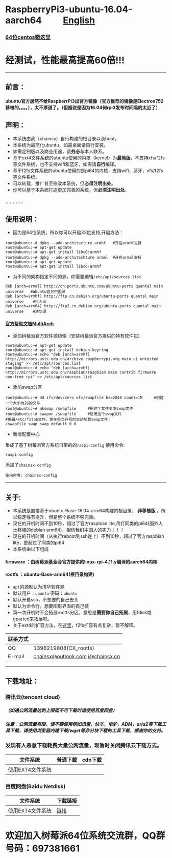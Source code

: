 # RaspberryPi3-ubuntu-16.04-aarch64          [English](https://github.com/chainsx/ubuntu64-rpi/blob/ubuntu-16.04-arm64/README-EN.md)
### [64位centos戳这里](https://github.com/chainsx/centos64-rpi)
# 经测试，性能最高提高60倍!!!

****************

## 前言：
#### ubuntu官方居然不给RaspberrPi3出官方镜像（官方推荐的镜像是Electron752移植的。。。。），太不厚道了。（但据说是因为16.04何rpi3发布时间隔的太近了）

## 声明：
* 本系统由我（chainsx）自行构建的根目录以及boot。
* 本系统为最简化ubuntu，如需桌面请自行安装。
* 如需定制版以及商业用途，请**务必**与本人联系。
* 基于ext4文件系统的ubuntu使用的内核（kernel）为**最简版**，不支持xfs/f2fs等文件系统，也不支持wifi和蓝牙，如需请**自行**编译。
* 基于f2fs文件系统的ubuntu使用的是pi64的内核，支持wifi，蓝牙，xfs/f2fs等文件系统。
* 可以转载，推广甚至修改本系统，但**必须注明出处**。
* 你可以基于本系统打造更加完善的系统，但**必须注明出处**。
#### …………

## 使用说明：

* 因为是64位系统，所以你可以开启32位支持,开启方法：

```
root@ubuntu:~# dpkg --add-architecture armhf   #开启armhf支持
root@ubuntu:~# apt-get update
root@ubuntu:~# apt-get install libc6:armhf
root@ubuntu:~# dpkg --add-architechture armel  #开启armel支持
root@ubuntu:~# apt-get update
root@ubuntu:~# apt-get install libc6-armhf
```

* 为不同的架构指定不同的源，你需要编辑`/etc/apt/sources.list`

```
deb [arch=armel] http://cn.ports.ubuntu.com/ubuntu-ports quantal main universe   #ubuntu官方中国源
deb [arch=armhf] http://ftp.cn.debian.org/ubuntu-ports quantal main universe    #科大源
deb [arch=arm64] http://ftp2.cn.debian.org/ubuntu-ports quantal main universe    #清华源
```

#### [官方帮助文档MultiArch](https://wiki.debian.org/Multiarch/HOWTO)

* 添加树莓派官方软件源镜像（安装树莓派官方提供的特有软件包）

```
root@ubuntu:~# apt-get update
root@ubuntu:~# apt-get install debian-keyring
root@ubuntu:~# echo "deb [arch=armhf] http://mirrors.ustc.edu.cn/archive.raspberrypi.org main ui untested staging" >> /etc/apt/sources.list
root@ubuntu:~# echo "deb [arch=armhf] http://mirrors.ustc.edu.cn/raspbian/raspbian main contrib firmware non-free rpi" >> /etc/apt/sources.list
```

* 添加swap分区

```
root@ubuntu:~# dd if=/dev/zero of=/swapfile bs=2048 count=1M     #创建一个大小为2G的文件
root@ubuntu:~# mkswap /swapfile     #把这个文件变成swap文件
root@ubuntu:~# swapon /swapfile     #启用这个swap文件
#编辑/etc/fstab文件，使在每次开机时自动加载swap文件：
/swapfile swap swap default 0 0
```

* 新增配置中心

集成了基于树莓派官方系统自带的的`raspi-config`
使用命令: 
```
raspi-config
```

添加了`chainsx-config`
```
使用命令: chainsx-config
```
********

## 关于:

* 本系统是直接基于ubuntu-Base-16.04-arm64构建的根目录， **非移植版** ，所以稳定性有提升，但是整个系统不够完善。
* 现在的开机时间不到10秒，超过了官方raspbian lite,吊打同类的pi64(国外人士移植的debian arm64)，相信我们中国人的实力！！！
* 现在的开机时间（从执行reboot到ssh连上）不到10秒，超过了官方raspbian lite，更超过了同类的pi64
* 本系统由以下组成
#### **firmware** ：由树莓派基金会官方提供的linux-rpi-4.11.y编译的aarch64内核
#### **rootfs** ：ubuntu-Base-arm64(根目录构建)
* `apt`的源默认为清华软件源
* 默认用户：`ubuntu`      密码：`ubuntu`
* 默认开启ssh，不想要的自己去关
* 默认为命令行，想要图形界面的自己装
* 第一次开机时不会拓展rootfs分区，意思是**需要你自己拓展**，用fdisk或gparted来拓展吧。
* 关于ext4的扩容方法，在[这里](https://github.com/chainsx/ubuntu64-rpi/blob/ubuntu-17.04-arm64/Documentation/expand-file-system.md)，f2fs扩容有点复杂，暂不解释。


|  联系方式   |           |
|-----------|------------|
|QQ|1396219808(CX_rootfs)|
|E-mail|chainsx@outlook.com i@chainsx.cn|

**********************

## 下载地址：

### 腾讯云(tencent cloud)
##### （如遇公网流量达到上限而不可下载时请使用百度网盘）
##### 注意：公网流量有限，请不要使用例如迅雷，快车，电驴，ADM，aria2等下载工具下载，请使用浏览器内建下载/wget等非分块下载的工具下载，感谢你的支持。
### 发现有人恶意下载耗费大量公网流量，现暂时关闭腾讯云下载方式。

|文件系统 | 普通下载 |cdn下载 |
|-----|------|---------|
|使用EXT4文件系统|  |  |

### 百度网盘(Baidu Netdisk)

|文件系统 | 下载链接 |
|--------|--------|
|使用EXT4文件系统| [链接](https://pan.baidu.com/s/1cYMkYa) |

# 欢迎加入树莓派64位系统交流群，QQ群号码：697381661
